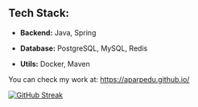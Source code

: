 ## Tech Stack: 

+ <b>Backend:</b> Java, Spring

+ <b>Database:</b> PostgreSQL, MySQL, Redis

+ <b>Utils:</b> Docker, Maven

You can check my work at: https://aparpedu.github.io/

[![GitHub Streak](https://streak-stats.demolab.com/?user=aparpEdu)](https://git.io/streak-stats)

<!--
**aparpEdu/aparpEdu** is a ✨ _special_ ✨ repository because its `README.md` (this file) appears on your GitHub profile.

Here are some ideas to get you started:

- 🔭 I’m currently working on ...
- 🌱 I’m currently learning ...
- 👯 I’m looking to collaborate on ...
- 🤔 I’m looking for help with ...
- 💬 Ask me about ...
- 📫 How to reach me: ...
- 😄 Pronouns: ...
- ⚡ Fun fact: ...
-->
